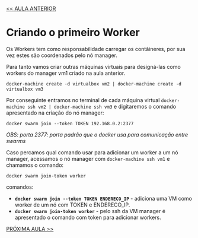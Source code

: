 [<< AULA ANTERIOR](https://github.com/pvreboucas/docker-swarm-orquestrador/blob/aula-01/aulas/10-criando-um-cluster.md)

# Criando o primeiro Worker

Os Workers tem como responsabilidade carregar os contâineres, por sua vez estes são coordenados pelo nó manager.

Para tanto vamos criar outras máquinas virtuais para designá-las como workers do manager vm1 criado na aula anterior.

```docker-machine create -d virtualbox vm2 | docker-machine create -d virtualbox vm3```

Por conseguinte entramos no terminal de cada máquina virtual ``` docker-machine ssh vm2 | docker-machine ssh vm3 ``` 
e digitaremos o comando apresentado na criação do nó manager:

```docker swarm join --token TOKEN 192.168.0.2:2377 ```


*OBS: porta 2377: porta padrão que o docker usa para comunicação entre swarms*

Caso percamos qual comando usar para adicionar um worker a um nó manager, acessamos o nó manager com ```docker-machine ssh vm1``` e chamamos o comando:

```docker swarm join-token worker```

comandos:
* __```docker swarm join --token TOKEN ENDERECO_IP```__ - adiciona uma VM como worker de um nó com TOKEN e ENDERECO_IP.
* __```docker swarm join-token worker```__ - pelo ssh da VM manager é apresentado o comando com token para adicionar workers.


[PRÓXIMA AULA >>](https://github.com/pvreboucas/docker-swarm-orquestrador/blob/aula-02/aulas/03-listando-e-removendo-nos.md)
